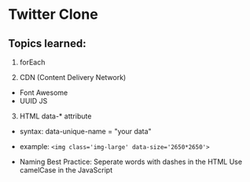 # Twitter Clone

## Topics learned:

1. forEach

2. CDN (Content Delivery Network)
- Font Awesome
- UUID JS

3. HTML data-* attribute

- syntax:
data-unique-name = "your data"

- example:
`<img class='img-large' data-size='2650*2650'> `

- Naming Best Practice:
Seperate words with dashes in the HTML
Use camelCase in the JavaScript

